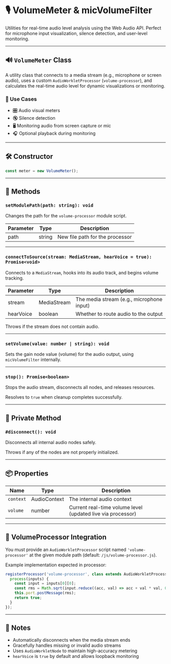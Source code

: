 # 🎙️ VolumeMeter & micVolumeFilter

Utilities for real-time audio level analysis using the Web Audio API. Perfect for microphone input visualization, silence detection, and user-level monitoring.

---

## 🔊 `VolumeMeter` Class

A utility class that connects to a media stream (e.g., microphone or screen audio), uses a custom `AudioWorkletProcessor` (`volume-processor`), and calculates the real-time audio level for dynamic visualizations or monitoring.

### 🎯 Use Cases

* 🎛️ Audio visual meters
* 🔇 Silence detection
* 🖥️ Monitoring audio from screen capture or mic
* 🎧 Optional playback during monitoring

---

## 🛠️ Constructor

```js
const meter = new VolumeMeter();
```

---

## 🧰 Methods

### `setModulePath(path: string): void`

Changes the path for the `volume-processor` module script.

| Parameter | Type   | Description                     |
| --------- | ------ | ------------------------------- |
| path      | string | New file path for the processor |

---

### `connectToSource(stream: MediaStream, hearVoice = true): Promise<void>`

Connects to a `MediaStream`, hooks into its audio track, and begins volume tracking.

| Parameter | Type        | Description                               |
| --------- | ----------- | ----------------------------------------- |
| stream    | MediaStream | The media stream (e.g., microphone input) |
| hearVoice | boolean     | Whether to route audio to the output      |

Throws if the stream does not contain audio.

---

### `setVolume(value: number | string): void`

Sets the gain node value (volume) for the audio output, using `micVolumeFilter` internally.

---

### `stop(): Promise<boolean>`

Stops the audio stream, disconnects all nodes, and releases resources.

Resolves to `true` when cleanup completes successfully.

---

## 🎯 Private Method

### `#disconnect(): void`

Disconnects all internal audio nodes safely.

Throws if any of the nodes are not properly initialized.

---

## 📦 Properties

| Name      | Type         | Description                                                 |
| --------- | ------------ | ----------------------------------------------------------- |
| `context` | AudioContext | The internal audio context                                  |
| `volume`  | number       | Current real-time volume level (updated live via processor) |

---

## 🔁 VolumeProcessor Integration

You must provide an `AudioWorkletProcessor` script named `'volume-processor'` at the given module path (default: `/js/volume-processor.js`).

Example implementation expected in processor:

```js
registerProcessor('volume-processor', class extends AudioWorkletProcessor {
  process(inputs) {
    const input = inputs[0][0];
    const rms = Math.sqrt(input.reduce((acc, val) => acc + val * val, 0) / input.length);
    this.port.postMessage(rms);
    return true;
  }
});
```

---

## 📌 Notes

* Automatically disconnects when the media stream ends
* Gracefully handles missing or invalid audio streams
* Uses `AudioWorkletNode` to maintain high-accuracy metering
* `hearVoice` is `true` by default and allows loopback monitoring

